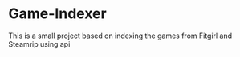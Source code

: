 # Game-Indexer
 This is a small project based on indexing the games from Fitgirl and Steamrip using api
